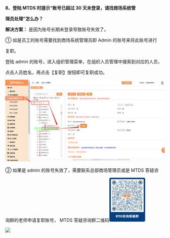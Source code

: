 <a name="bookmark8"></a>**8、登陆 MTDS 时提示“账号已超过 30 天未登录，请找商场系统管**

**理员处理”怎么办？**

**解决方案：**  是因为账号长期未登录导致账号失效了。

① 如是员工的账号需要找到商场系统管理员即 Admin 的账号来将此账号进行

复职。

登陆 admin 的账号，进入组织管理菜单，在组织人员管理中搜索到对应的人员，


点击人员姓名，再点击【复职】按钮即可复职成功。

![](Aspose.Words.955081b2-65f6-4309-844b-133ee40a773f.016.jpeg)

② 如果是 admin 的账号失效了，需要联系总部商场管理员或是 MTDS 答疑咨

询群的老师申请复职账号， MTDS 答疑咨询群二维码![](Aspose.Words.955081b2-65f6-4309-844b-133ee40a773f.018.jpeg)

![](Aspose.Words.955081b2-65f6-4309-844b-133ee40a773f.017.png)

